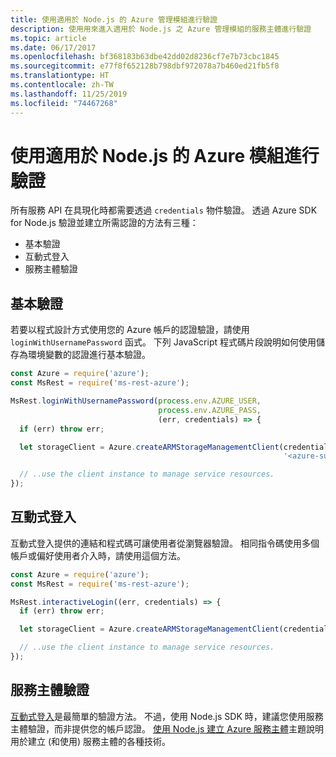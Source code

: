```yaml
---
title: 使用適用於 Node.js 的 Azure 管理模組進行驗證
description: 使用用來進入適用於 Node.js 之 Azure 管理模組的服務主體進行驗證
ms.topic: article
ms.date: 06/17/2017
ms.openlocfilehash: bf368183b63dbe42dd02d8236cf7e7b73cbc1845
ms.sourcegitcommit: e77f8f652128b798dbf972078a7b460ed21fb5f8
ms.translationtype: HT
ms.contentlocale: zh-TW
ms.lasthandoff: 11/25/2019
ms.locfileid: "74467268"
---
```

# <a name="authenticate-with-the-azure-modules-for-nodejs"></a>使用適用於 Node.js 的 Azure 模組進行驗證

所有服務 API 在具現化時都需要透過 `credentials` 物件驗證。 透過 Azure SDK for Node.js 驗證並建立所需認證的方法有三種： 

- 基本驗證
- 互動式登入
- 服務主體驗證

## <a name="basic-authentication"></a>基本驗證

若要以程式設計方式使用您的 Azure 帳戶的認證驗證，請使用 `loginWithUsernamePassword` 函式。 下列 JavaScript 程式碼片段說明如何使用儲存為環境變數的認證進行基本驗證。 

```javascript
const Azure = require('azure');
const MsRest = require('ms-rest-azure');

MsRest.loginWithUsernamePassword(process.env.AZURE_USER, 
                                 process.env.AZURE_PASS, 
                                 (err, credentials) => {
  if (err) throw err;

  let storageClient = Azure.createARMStorageManagementClient(credentials, 
                                                             '<azure-subscription-id>');

  // ..use the client instance to manage service resources.
});
```

## <a name="interactive-login"></a>互動式登入

互動式登入提供的連結和程式碼可讓使用者從瀏覽器驗證。 相同指令碼使用多個帳戶或偏好使用者介入時，請使用這個方法。

```javascript
const Azure = require('azure');
const MsRest = require('ms-rest-azure');

MsRest.interactiveLogin((err, credentials) => {
  if (err) throw err;

  let storageClient = Azure.createARMStorageManagementClient(credentials, '<azure-subscription-id>');

  // ..use the client instance to manage service resources.
});
```

## <a name="service-principal-authentication"></a>服務主體驗證

[互動式登入](#interactive-login)是最簡單的驗證方法。 不過，使用 Node.js SDK 時，建議您使用服務主體驗證，而非提供您的帳戶認證。 [使用 Node.js 建立 Azure 服務主體](./node-sdk-azure-authenticate-principal.md)主題說明用於建立 (和使用) 服務主體的各種技術。 
